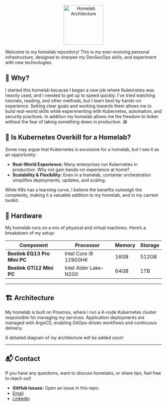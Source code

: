 
<div align="center">
  <img src="https://github.com/user-attachments/assets/00d1bbd1-30f7-4ab0-a4c1-97fd6e2f75be" width="128" height="128"alt="Homelab Architecture">
</div>

Welcome to my homelab repository! This is my ever-evolving personal infrastructure, designed to sharpen my DevSecOps skills, and experiment with new technologies.


## 🤔 Why?

I started this homelab because I began a new job where Kubernetes was heavily used, and I needed to get up to speed quickly. I've tried watching tutorials, reading, and other methods, but I learn best by hands-on experience. Setting clear goals and working towards them allows me to build real-world skills while experimenting with Kubernetes, automation, and security practices. In addition my homelab allows me the freedom to tinker without the fear of taking something down in production. 😅


## 🚀 Is Kubernetes Overkill for a Homelab?

Some may argue that Kubernetes is excessive for a homelab, but I see it as an opportunity:
- **Real-World Experience:** Many enterprises run Kubernetes in production. Why not gain hands-on experience at home?
- **Scalability & Flexibility:** Even in a homelab, container orchestration simplifies deployments, updates, and scaling.

While K8s has a learning curve, I believe the benefits outweigh the complexity, making it a valuable addition to my homelab, and in my carreer toolkit.


## 🔧 Hardware

My homelab runs on a mix of physical and virtual machines. Here’s a breakdown of my setup:

| Component                 | Processor          | Memory       | Storage       |
|---------------------------|--------------------|-------------|--------------|
| **Beelink EQ13 Pro Mini PC** | Intel Core i9 12900HK | 16GB | 512GB  |
| **Beelink GTi12 Mini PC**  | Intel Alder Lake- N200 | 64GB   | 1TB  |


---

## 🏗️ Architecture

My homelab is built on Proxmox, where I run a 4-node Kubernetes cluster responsible for managing my services. Application deployments are managed with ArgoCD, enabling GitOps-driven workflows and continuous delivery. 

A detailed diagram of my architecture will be added soon!

---

## 📬 Contact

If you have any questions, want to discuss homelabs, or share tips, feel free to reach out!

- **GitHub Issues:** Open an issue in this repo.
- [Email](mailto:xalexander51@gmail.com)
- [Linkedin](https://www.linkedin.com/in/xalexander/)

